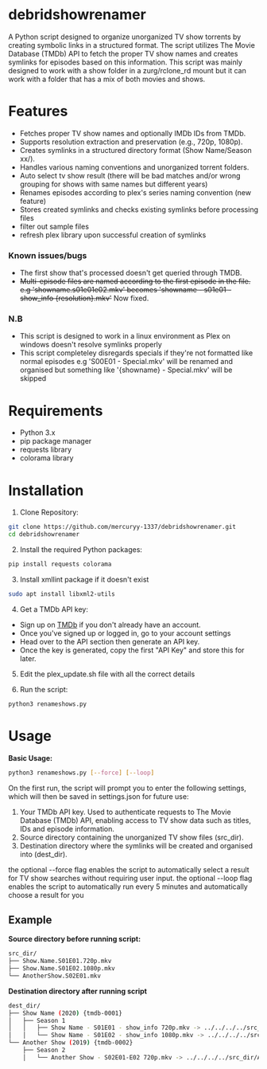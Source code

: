 # debridshowrenamer
A Python script designed to organize unorganized TV show torrents by creating symbolic links in a structured format. The script utilizes The Movie Database (TMDb) API to fetch the proper TV show names and creates symlinks for episodes based on this information.
This script was mainly designed to work with a show folder in a zurg/rclone_rd mount but it can work with a folder that has a mix of both movies and shows.

# Features
- Fetches proper TV show names and optionally IMDb IDs from TMDb.
- Supports resolution extraction and preservation (e.g., 720p, 1080p).
- Creates symlinks in a structured directory format (Show Name/Season xx/).
- Handles various naming conventions and unorganized torrent folders.
- Auto select tv show result (there will be bad matches and/or wrong grouping for shows with same names but different years)
- Renames episodes according to plex's series naming convention (new feature)
- Stores created symlinks and checks existing symlinks before processing files
- filter out sample files
- refresh plex library upon successful creation of symlinks

### Known issues/bugs
- The first show that's processed doesn't get queried through TMDB.
- ~~Multi-episode files are named according to the first episode in the file. e.g 'showname.s01e01e02.mkv' becomes 'showname - s01e01 - show_info {resolution}.mkv'~~ Now fixed.

### N.B
- This script is designed to work in a linux environment as Plex on windows doesn't resolve symlinks properly
- This script completeley disregards specials if they're not formatted like normal episodes e.g 'S00E01 - Special.mkv' will be renamed and organised but something like '{showname} - Special.mkv' will be skipped

# Requirements
- Python 3.x 
- pip package manager
- requests library
- colorama library

# Installation
1. Clone Repository:
``` sh
git clone https://github.com/mercuryy-1337/debridshowrenamer.git
cd debridshowrenamer
```
2. Install the required Python packages:
``` sh
pip install requests colorama
```
3. Install xmllint package if it doesn't exist
```sh
sudo apt install libxml2-utils
```
4. Get a TMDb API key:
- Sign up on [TMDb](https://www.themoviedb.org/) if you don't already have an account.
- Once you've signed up or logged in, go to your account settings
- Head over to the API section then generate an API key.
- Once the key is generated, copy the first "API Key" and store this for later.

5. Edit the plex_update.sh file with all the correct details

6. Run the script:
``` sh
python3 renameshows.py
```

# Usage
**Basic Usage:**
```sh
python3 renameshows.py [--force] [--loop]
```
On the first run, the script will prompt you to enter the following settings, which will then be saved in settings.json for future use:
1. Your TMDb API key. Used to authenticate requests to The Movie Database (TMDb) API, enabling access to TV show data such as titles, IDs and episode information. <br/>
2. Source directory containing the unorganized TV show files (src_dir). <br/>
3. Destination directory where the symlinks will be created and organised into (dest_dir). <br/>

the optional --force flag enables the script to automatically select a result for TV show searches without requiring user input.
the optional --loop flag enables the script to automatically run every 5 minutes and automatically choose a result for you


## Example
**Source directory before running script:**
``` sh
src_dir/
├── Show.Name.S01E01.720p.mkv
├── Show.Name.S01E02.1080p.mkv
└── AnotherShow.S02E01.mkv
```
**Destination directory after running script**
``` sh
dest_dir/
├── Show Name (2020) {tmdb-0001}
│   ├── Season 1
│   │   ├── Show Name - S01E01 - show_info 720p.mkv -> ../../../../src_dir/Show.Name.S01E01.720p.mkv
│   │   └── Show Name - S01E02 - show_info 1080p.mkv -> ../../../../src_dir/Show.Name.S01E02.1080p.mkv
└── Another Show (2019) {tmdb-0002}
    ├── Season 2
    │   └── Another Show - S02E01-E02 720p.mkv -> ../../../../src_dir/AnotherShow.S02E01E02.mkv
```


